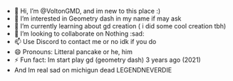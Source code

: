 - 👋 Hi, I’m @VoltonGMD, and im new to this place :)
- 👀 I’m interested in Geometry dash in my name if may ask
- 🌱 I’m currently learning about gd creation ( i did some cool creation tbh)
- 💞️ I’m looking to collaborate on Nothing :sad:
- 📫 Use Discord to contact me or no idk if you do
- 😄 Pronouns: Litteral pancake or he, him
- ⚡ Fun fact: Im start play gd (geometry dash) 3 years ago (2021)
- And Im real sad on michigun dead LEGENDNEVERDIE
